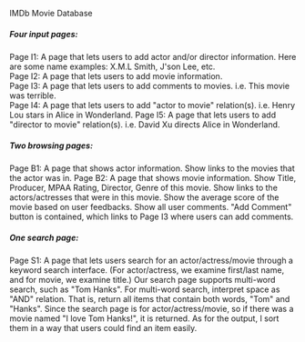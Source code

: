 IMDb Movie Database
##### Four input pages:<br>
Page I1: A page that lets users to add actor and/or director information. Here are some name examples: X.M.L Smith, J'son Lee, etc.<br>
Page I2: A page that lets users to add movie information.<br>
Page I3: A page that lets users to add comments to movies. i.e. This movie was terrible.<br>
Page I4: A page that lets users to add "actor to movie" relation(s). i.e. Henry Lou stars in Alice in Wonderland.
Page I5: A page that lets users to add "director to movie" relation(s). i.e. David Xu directs Alice in Wonderland.
##### Two browsing pages:
Page B1: A page that shows actor information.
Show links to the movies that the actor was in.
Page B2: A page that shows movie information.
Show Title, Producer, MPAA Rating, Director, Genre of this movie. Show links to the actors/actresses that were in this movie.
Show the average score of the movie based on user feedbacks. Show all user comments.
"Add Comment" button is contained, which links to Page I3 where users can add comments.
##### One search page:
Page S1: A page that lets users search for an actor/actress/movie through a keyword search interface.
(For actor/actress, we examine first/last name, and for movie, we examine title.) Our search page supports multi-word search, such as "Tom Hanks". For multi-word search, interpret space as "AND" relation. That is, return all items that contain both words, "Tom" and "Hanks". Since the search page is for actor/actress/movie, so if there was a movie named "I love Tom Hanks!",
it is returned. As for the output, I sort them in a way that users could find an item easily.

